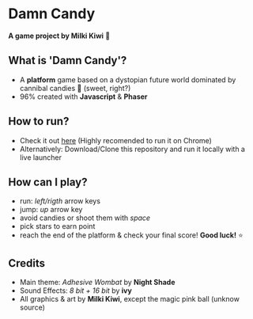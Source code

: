 # Damn Candy
  **A game project by Milki Kiwi** 🥝
   
 ## What is 'Damn Candy'? 
 - A **platform** game based on a dystopian future world dominated by cannibal candies 🍬 (sweet, right?)
 - 96% created with **Javascript** & **Phaser**

## How to run?
- Check it out [here](https://milkyraven.github.io/Damn_Candy-Game-Project-/) (Highly recomended to run it on Chrome)
- Alternatively: Download/Clone this repository and run it locally with a live launcher 

## How can I play?
- run: *left/rigth* arrow keys
- jump: *up* arrow key
- avoid candies or shoot them with *space*
- pick stars to earn point
- reach the end of the platform & check your final score! **Good luck!** ⭐️
    
## Credits
- Main theme: *Adhesive Wombat* by **Night Shade**
- Sound Effects: *8 bit + 16 bit*  by **ivy** 
- All graphics & art by **Milki Kiwi**, except the magic pink ball (unknow source)





